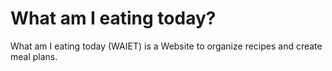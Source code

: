 # What am I eating today? 

What am I eating today (WAIET) is a Website to organize recipes and create meal plans. 


